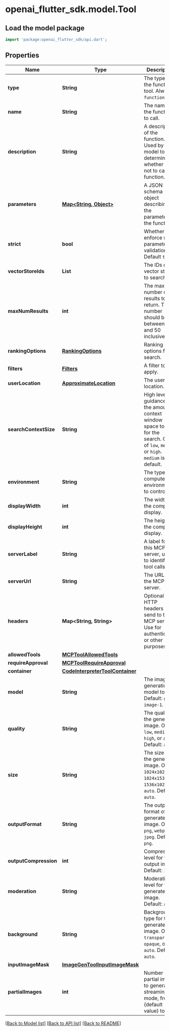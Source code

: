 # openai_flutter_sdk.model.Tool

## Load the model package
```dart
import 'package:openai_flutter_sdk/api.dart';
```

## Properties
Name | Type | Description | Notes
------------ | ------------- | ------------- | -------------
**type** | **String** | The type of the function tool. Always `function`. | [default to 'function']
**name** | **String** | The name of the function to call. | 
**description** | **String** | A description of the function. Used by the model to determine whether or not to call the function. | [optional] 
**parameters** | [**Map<String, Object>**](Object.md) | A JSON schema object describing the parameters of the function. | [default to const {}]
**strict** | **bool** | Whether to enforce strict parameter validation. Default `true`. | 
**vectorStoreIds** | **List<String>** | The IDs of the vector stores to search. | [default to const []]
**maxNumResults** | **int** | The maximum number of results to return. This number should be between 1 and 50 inclusive. | [optional] 
**rankingOptions** | [**RankingOptions**](RankingOptions.md) | Ranking options for search. | [optional] 
**filters** | [**Filters**](Filters.md) | A filter to apply. | [optional] 
**userLocation** | [**ApproximateLocation**](ApproximateLocation.md) | The user's location. | [optional] 
**searchContextSize** | **String** | High level guidance for the amount of context window space to use for the search. One of `low`, `medium`, or `high`. `medium` is the default. | [optional] 
**environment** | **String** | The type of computer environment to control. | 
**displayWidth** | **int** | The width of the computer display. | 
**displayHeight** | **int** | The height of the computer display. | 
**serverLabel** | **String** | A label for this MCP server, used to identify it in tool calls.  | 
**serverUrl** | **String** | The URL for the MCP server.  | 
**headers** | **Map<String, String>** | Optional HTTP headers to send to the MCP server. Use for authentication or other purposes.  | [optional] [default to const {}]
**allowedTools** | [**MCPToolAllowedTools**](MCPToolAllowedTools.md) |  | [optional] 
**requireApproval** | [**MCPToolRequireApproval**](MCPToolRequireApproval.md) |  | [optional] 
**container** | [**CodeInterpreterToolContainer**](CodeInterpreterToolContainer.md) |  | 
**model** | **String** | The image generation model to use. Default: `gpt-image-1`.  | [optional] [default to 'gpt-image-1']
**quality** | **String** | The quality of the generated image. One of `low`, `medium`, `high`,  or `auto`. Default: `auto`.  | [optional] [default to 'auto']
**size** | **String** | The size of the generated image. One of `1024x1024`, `1024x1536`,  `1536x1024`, or `auto`. Default: `auto`.  | [optional] [default to 'auto']
**outputFormat** | **String** | The output format of the generated image. One of `png`, `webp`, or  `jpeg`. Default: `png`.  | [optional] [default to 'png']
**outputCompression** | **int** | Compression level for the output image. Default: 100.  | [optional] [default to 100]
**moderation** | **String** | Moderation level for the generated image. Default: `auto`.  | [optional] [default to 'auto']
**background** | **String** | Background type for the generated image. One of `transparent`,  `opaque`, or `auto`. Default: `auto`.  | [optional] [default to 'auto']
**inputImageMask** | [**ImageGenToolInputImageMask**](ImageGenToolInputImageMask.md) |  | [optional] 
**partialImages** | **int** | Number of partial images to generate in streaming mode, from 0 (default value) to 3.  | [optional] [default to 0]

[[Back to Model list]](../README.md#documentation-for-models) [[Back to API list]](../README.md#documentation-for-api-endpoints) [[Back to README]](../README.md)


